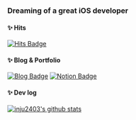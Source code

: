 ### Dreaming of a great iOS developer
    
#### ✨ Hits
[![Hits Badge](https://hits.seeyoufarm.com/api/count/incr/badge.svg?url=https%3A%2F%2Fgithub.com%2Finju2403&count_bg=%27F7AAC9&title_bg=%2392A8D1&icon=swift.svg&icon_color=white&title=hits&edge_flat=false)](https://hits.seeyoufarm.com)


#### ✨ Blog & Portfolio
[![Blog Badge](https://img.shields.io/badge/-Blog-92a8d1?logo=naver&logoColor=white&link=https://blog.naver.com/inju2403)](https://blog.naver.com/inju2403)
[![Notion Badge](https://img.shields.io/badge/-Notion-92a8d1?logo=notion&logoColor=white&link=https://www.notion.so/Bio-105b3e3de6de49f0babd3c9e4f3e3c75)](https://working-quokka-80e.notion.site/Lee-Seungju-7305450667274b5aa88b6bda6f71113c)

#### ✨ Dev log
[![inju2403's github stats](https://github-readme-stats.vercel.app/api?username=inju2403&count_private=true&custom_title=Seungju's&nbsp;github&nbsp;&bg_color=30,34a8f1,f3caa8&title_color=fff&text_color=fff)](https://github.com/anuraghazra/github-readme-stats)
